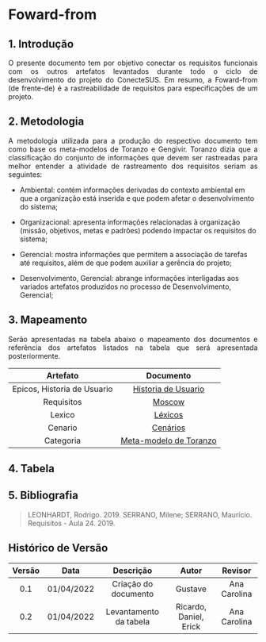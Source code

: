 # Foward-from

## 1. Introdução

<p style="text-align: justify;"> O presente documento tem por objetivo conectar os requisitos funcionais com os outros artefatos levantados durante todo o ciclo de desenvolvimento do projeto do ConecteSUS. Em resumo, a Foward-from (de frente-de) é a rastreabilidade de requisitos para especificações de um projeto.
</p>

## 2. Metodologia

<p style="text-align: justify;"> 
A metodologia utilizada para a produção do respectivo documento tem como base os meta-modelos de Toranzo e Gengivir. Toranzo dizia que a classificação do conjunto de informações que devem ser rastreadas para melhor entender a atividade de rastreamento dos requisitos seriam as seguintes:</p>

- Ambiental: contém informações derivadas do contexto ambiental em que a organização está inserida e que podem afetar o desenvolvimento do sistema;

- Organizacional: apresenta informações relacionadas à organização (missão, objetivos, metas e padrões) podendo impactar os requisitos do sistema;

- Gerencial: mostra informações que permitem a associação de tarefas até requisitos, além de que podem auxiliar a gerência do projeto;

- Desenvolvimento, Gerencial: abrange informações interligadas aos variados artefatos produzidos no processo de Desenvolvimento, Gerencial;

## 3. Mapeamento

<p style="text-align: justify;"> Serão apresentadas na tabela abaixo o mapeamento dos documentos e referência dos artefatos listados na tabela que será apresentada posteriormente.

|          Artefato           |                                                        Documento                                                         |
| :-------------------------: | :----------------------------------------------------------------------------------------------------------------------: |
| Epicos, Historia de Usuario |    [Historia de Usuario](https://requisitos-de-software.github.io/2021.2-ConecteSUS/Modelagem/historias_de_usuario/)     |
|         Requisitos          | [Moscow](https://requisitos-de-software.github.io/2021.2-ConecteSUS/Elicita%C3%A7%C3%A3o/Tecnica_de_priorizacao/Moscow/) |
|           Lexico            |    [Léxicos](https://requisitos-de-software.github.io/2021.2-ConecteSUS/An%C3%A1lise/Verifica%C3%A7%C3%A3o/Lexicos/)     |
|           Cenario           |   [Cenários](https://requisitos-de-software.github.io/2021.2-ConecteSUS/An%C3%A1lise/Verifica%C3%A7%C3%A3o/Cenarios/)    |
|          Categoria          |                 [Meta-modelo de Toranzo](https://labrasoft.ifba.edu.br/assets/files/pdf/Livro_AADSP.pdf)                 |

</p>

## 4. Tabela

<!-- COLOQUEM A TABELA AQUI -->

## 5. Bibliografia

> LEONHARDT, Rodrigo. 2019.
> SERRANO, Milene; SERRANO, Maurício. Requisitos - Aula 24. 2019.

## Histórico de Versão

| Versão |    Data    |       Descrição        |         Autor          |   Revisor    |
| :----: | :--------: | :--------------------: | :--------------------: | :----------: |
|  0.1   | 01/04/2022 |  Criação do documento  |        Gustave         | Ana Carolina |
|  0.2   | 01/04/2022 | Levantamento da tabela | Ricardo, Daniel, Erick | Ana Carolina |
